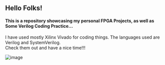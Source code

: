 <p style= "text-align: center;" >
  
## Hello Folks!

#### This is a repository showcasing my personal FPGA Projects, as well as Some Verilog Coding Practice...

I have used mostly Xilinx Vivado for coding things. The languages used are Verilog and SystemVerilog. <br>
Check them out and have a nice time!!! 

![image](https://github.com/aryapandit200408/Personal_FPGA_Projects/assets/115896451/b45dd2df-b286-4e4a-827b-8a88601b979c)

</p>
